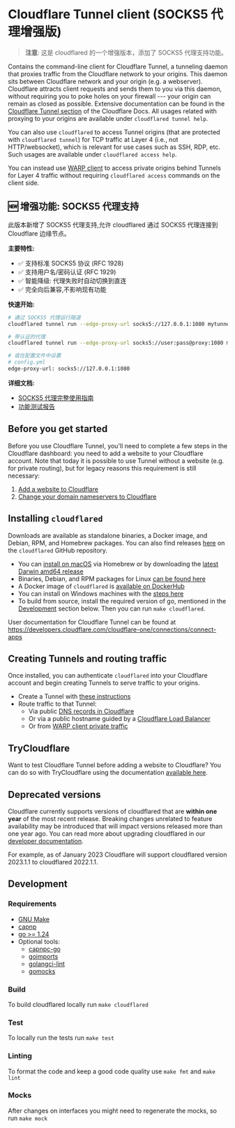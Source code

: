 # Cloudflare Tunnel client (SOCKS5 代理增强版)

> **注意**: 这是 cloudflared 的一个增强版本，添加了 SOCKS5 代理支持功能。

Contains the command-line client for Cloudflare Tunnel, a tunneling daemon that proxies traffic from the Cloudflare network to your origins.
This daemon sits between Cloudflare network and your origin (e.g. a webserver). Cloudflare attracts client requests and sends them to you
via this daemon, without requiring you to poke holes on your firewall --- your origin can remain as closed as possible.
Extensive documentation can be found in the [Cloudflare Tunnel section](https://developers.cloudflare.com/cloudflare-one/connections/connect-apps) of the Cloudflare Docs.
All usages related with proxying to your origins are available under `cloudflared tunnel help`.

You can also use `cloudflared` to access Tunnel origins (that are protected with `cloudflared tunnel`) for TCP traffic
at Layer 4 (i.e., not HTTP/websocket), which is relevant for use cases such as SSH, RDP, etc.
Such usages are available under `cloudflared access help`.

You can instead use [WARP client](https://developers.cloudflare.com/cloudflare-one/connections/connect-apps/configuration/private-networks)
to access private origins behind Tunnels for Layer 4 traffic without requiring `cloudflared access` commands on the client side.

## 🆕 增强功能: SOCKS5 代理支持

此版本新增了 SOCKS5 代理支持,允许 cloudflared 通过 SOCKS5 代理连接到 Cloudflare 边缘节点。

**主要特性:**
- ✅ 支持标准 SOCKS5 协议 (RFC 1928)
- ✅ 支持用户名/密码认证 (RFC 1929)
- ✅ 智能降级: 代理失败时自动切换到直连
- ✅ 完全向后兼容,不影响现有功能

**快速开始:**

```bash
# 通过 SOCKS5 代理运行隧道
cloudflared tunnel run --edge-proxy-url socks5://127.0.0.1:1080 mytunnel

# 带认证的代理
cloudflared tunnel run --edge-proxy-url socks5://user:pass@proxy:1080 mytunnel

# 或在配置文件中设置
# config.yml
edge-proxy-url: socks5://127.0.0.1:1080
```

**详细文档:**
- [SOCKS5 代理完整使用指南](SOCKS5_PROXY_GUIDE.md)
- [功能测试报告](TEST_PROXY.md)


## Before you get started

Before you use Cloudflare Tunnel, you'll need to complete a few steps in the Cloudflare dashboard: you need to add a
website to your Cloudflare account. Note that today it is possible to use Tunnel without a website (e.g. for private
routing), but for legacy reasons this requirement is still necessary:
1. [Add a website to Cloudflare](https://support.cloudflare.com/hc/en-us/articles/201720164-Creating-a-Cloudflare-account-and-adding-a-website)
2. [Change your domain nameservers to Cloudflare](https://support.cloudflare.com/hc/en-us/articles/205195708)


## Installing `cloudflared`

Downloads are available as standalone binaries, a Docker image, and Debian, RPM, and Homebrew packages. You can also find releases [here](https://github.com/cloudflare/cloudflared/releases) on the `cloudflared` GitHub repository.

* You can [install on macOS](https://developers.cloudflare.com/cloudflare-one/connections/connect-apps/install-and-setup/installation#macos) via Homebrew or by downloading the [latest Darwin amd64 release](https://github.com/cloudflare/cloudflared/releases)
* Binaries, Debian, and RPM packages for Linux [can be found here](https://developers.cloudflare.com/cloudflare-one/connections/connect-apps/install-and-setup/installation#linux)
* A Docker image of `cloudflared` is [available on DockerHub](https://hub.docker.com/r/cloudflare/cloudflared)
* You can install on Windows machines with the [steps here](https://developers.cloudflare.com/cloudflare-one/connections/connect-apps/install-and-setup/installation#windows)
* To build from source, install the required version of go, mentioned in the [Development](#development) section below. Then you can run `make cloudflared`.

User documentation for Cloudflare Tunnel can be found at https://developers.cloudflare.com/cloudflare-one/connections/connect-apps


## Creating Tunnels and routing traffic

Once installed, you can authenticate `cloudflared` into your Cloudflare account and begin creating Tunnels to serve traffic to your origins.

* Create a Tunnel with [these instructions](https://developers.cloudflare.com/cloudflare-one/connections/connect-networks/get-started/)
* Route traffic to that Tunnel:
  * Via public [DNS records in Cloudflare](https://developers.cloudflare.com/cloudflare-one/connections/connect-apps/routing-to-tunnel/dns)
  * Or via a public hostname guided by a [Cloudflare Load Balancer](https://developers.cloudflare.com/cloudflare-one/connections/connect-apps/routing-to-tunnel/lb)
  * Or from [WARP client private traffic](https://developers.cloudflare.com/cloudflare-one/connections/connect-networks/private-net/)


## TryCloudflare

Want to test Cloudflare Tunnel before adding a website to Cloudflare? You can do so with TryCloudflare using the documentation [available here](https://developers.cloudflare.com/cloudflare-one/connections/connect-networks/do-more-with-tunnels/trycloudflare/).

## Deprecated versions

Cloudflare currently supports versions of cloudflared that are **within one year** of the most recent release. Breaking changes unrelated to feature availability may be introduced that will impact versions released more than one year ago. You can read more about upgrading cloudflared in our [developer documentation](https://developers.cloudflare.com/cloudflare-one/connections/connect-networks/downloads/#updating-cloudflared).

For example, as of January 2023 Cloudflare will support cloudflared version 2023.1.1 to cloudflared 2022.1.1.

## Development

### Requirements
- [GNU Make](https://www.gnu.org/software/make/)
- [capnp](https://capnproto.org/install.html)
- [go >= 1.24](https://go.dev/doc/install)
- Optional tools:
  - [capnpc-go](https://pkg.go.dev/zombiezen.com/go/capnproto2/capnpc-go)
  - [goimports](https://pkg.go.dev/golang.org/x/tools/cmd/goimports)
  - [golangci-lint](https://github.com/golangci/golangci-lint)
  - [gomocks](https://pkg.go.dev/go.uber.org/mock)

### Build
To build cloudflared locally run `make cloudflared`

### Test
To locally run the tests run `make test`

### Linting
To format the code and keep a good code quality use `make fmt` and `make lint`

### Mocks
After changes on interfaces you might need to regenerate the mocks, so run `make mock`

